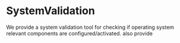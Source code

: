 # SystemValidation
We provide a system validation tool for checking if operating system relevant components are configured/activated. also provide 
